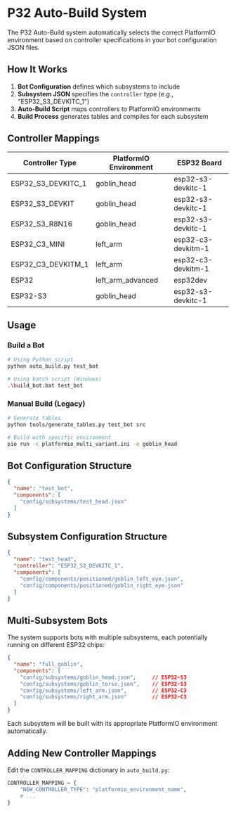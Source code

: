 # P32 Auto-Build System

The P32 Auto-Build system automatically selects the correct PlatformIO environment based on controller specifications in your bot configuration JSON files.

## How It Works

1. **Bot Configuration** defines which subsystems to include
2. **Subsystem JSON** specifies the `controller` type (e.g., "ESP32_S3_DEVKITC_1")
3. **Auto-Build Script** maps controllers to PlatformIO environments
4. **Build Process** generates tables and compiles for each subsystem

## Controller Mappings

| Controller Type | PlatformIO Environment | ESP32 Board |
|-----------------|----------------------|-------------|
| ESP32_S3_DEVKITC_1 | goblin_head | esp32-s3-devkitc-1 |
| ESP32_S3_DEVKIT | goblin_head | esp32-s3-devkitc-1 |
| ESP32_S3_R8N16 | goblin_head | esp32-s3-devkitc-1 |
| ESP32_C3_MINI | left_arm | esp32-c3-devkitm-1 |
| ESP32_C3_DEVKITM_1 | left_arm | esp32-c3-devkitm-1 |
| ESP32 | left_arm_advanced | esp32dev |
| ESP32-S3 | goblin_head | esp32-s3-devkitc-1 |

## Usage

### Build a Bot

```bash
# Using Python script
python auto_build.py test_bot

# Using batch script (Windows)
.\build_bot.bat test_bot
```

### Manual Build (Legacy)

```bash
# Generate tables
python tools/generate_tables.py test_bot src

# Build with specific environment
pio run -c platformio_multi_variant.ini -e goblin_head
```

## Bot Configuration Structure

```json
{
  "name": "test_bot",
  "components": [
    "config/subsystems/test_head.json"
  ]
}
```

## Subsystem Configuration Structure

```json
{
  "name": "test_head",
  "controller": "ESP32_S3_DEVKITC_1",
  "components": [
    "config/components/positioned/goblin_left_eye.json",
    "config/components/positioned/goblin_right_eye.json"
  ]
}
```

## Multi-Subsystem Bots

The system supports bots with multiple subsystems, each potentially running on different ESP32 chips:

```json
{
  "name": "full_goblin",
  "components": [
    "config/subsystems/goblin_head.json",     // ESP32-S3
    "config/subsystems/goblin_torso.json",    // ESP32-S3
    "config/subsystems/left_arm.json",        // ESP32-C3
    "config/subsystems/right_arm.json"        // ESP32-C3
  ]
}
```

Each subsystem will be built with its appropriate PlatformIO environment automatically.

## Adding New Controller Mappings

Edit the `CONTROLLER_MAPPING` dictionary in `auto_build.py`:

```python
CONTROLLER_MAPPING = {
    "NEW_CONTROLLER_TYPE": "platformio_environment_name",
    # ...
}
```
 
 
